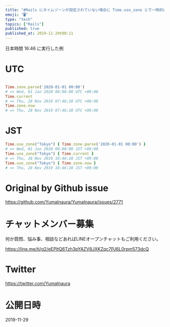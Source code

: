 ```yaml
---
title: "#Rails にタイムゾーンが設定されていない場合に Time.use_zone とで一時的にタイムゾーン指定を有効にする : UTC VS"
emoji: "🖥"
type: "tech"
topics: ["Rails"]
published: true
published_at: 2019-11-29t00:11
---
```


日本時間 16:46 に実行した例

# UTC

```rb

Time.zone.parse('2020-01-01 00:00')
# => Wed, 01 Jan 2020 00:00:00 UTC +00:00
Time.current
# => Thu, 28 Nov 2019 07:46:28 UTC +00:00
Time.zone.now
# => Thu, 28 Nov 2019 07:46:28 UTC +00:00
```

# JST

```rb
Time.use_zone("Tokyo") { Time.zone.parse('2020-01-01 00:00') }
# => Wed, 01 Jan 2020 00:00:00 JST +09:00
Time.use_zone("Tokyo") { Time.current }
# => Thu, 28 Nov 2019 16:46:28 JST +09:00
Time.use_zone("Tokyo") { Time.zone.now }
# => Thu, 28 Nov 2019 16:46:28 JST +09:00

```

# Original by Github issue

https://github.com/YumaInaura/YumaInaura/issues/2771








<!-- Update From Qiita API -->

# チャットメンバー募集


何か質問、悩み事、相談などあればLINEオープンチャットもご利用ください。

https://line.me/ti/g2/eEPltQ6Tzh3pYAZV8JXKZqc7PJ6L0rpm573dcQ





# Twitter


https://twitter.com/YumaInaura


<!-- Update From Qiita API -->



# 公開日時

2019-11-29
